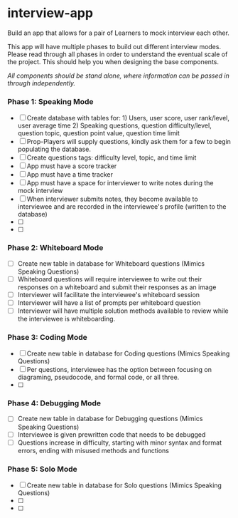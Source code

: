 # interview-app
Build an app that allows for a pair of Learners to mock interview each other.

This app will have multiple phases to build out different interview modes. Please read through all phases in order to understand the eventual scale of the project. This should help you when designing the base components.

*All components should be stand alone, where information can be passed in through independently.*

### Phase 1: Speaking Mode
- [ ] Create database with tables for:
      1) Users, user score, user rank/level, user average time
      2) Speaking questions, question difficulty/level, question topic, question point value, question time limit
- [ ] Prop-Players will supply questions, kindly ask them for a few to begin populating the database.
- [ ] Create questions tags: difficulty level, topic, and time limit
- [ ] App must have a score tracker
- [ ] App must have a time tracker
- [ ] App must have a space for interviewer to write notes during the mock interview
- [ ] When interviewer submits notes, they become available to interviewee and are recorded in the interviewee's profile (written to the database)
- [ ]
- [ ]

### Phase 2: Whiteboard Mode
- [ ] Create new table in database for Whiteboard questions (Mimics Speaking Questions)
- [ ] Whiteboard questions will require interviewee to write out their responses on a whiteboard and submit their responses as an image
- [ ] Interviewer will facilitate the interviewee's whiteboard session
- [ ] Interviewer will have a list of prompts per whiteboard question
- [ ] Interviewer will have multiple solution methods available to review while the interviewee is whiteboarding.

### Phase 3: Coding Mode
- [ ] Create new table in database for Coding questions (Mimics Speaking Questions)
- [ ] Per questions, interviewee has the option between focusing on diagraming, pseudocode, and formal code, or all three.
- [ ]

### Phase 4: Debugging Mode
- [ ] Create new table in database for Debugging questions (Mimics Speaking Questions)
- [ ] Interviewee is given prewritten code that needs to be debugged
- [ ] Questions increase in difficulty, starting with minor syntax and format errors, ending with misused methods and functions

### Phase 5: Solo Mode
- [ ] Create new table in database for Solo questions (Mimics Speaking Questions)
- [ ]
- [ ]
